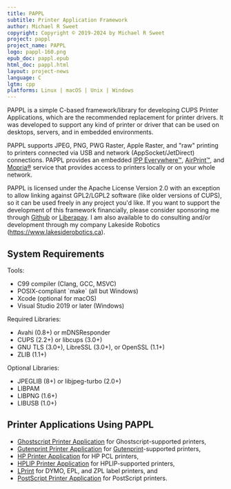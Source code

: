 ```yaml
---
title: PAPPL
subtitle: Printer Application Framework
author: Michael R Sweet
copyright: Copyright © 2019-2024 by Michael R Sweet
project: pappl
project_name: PAPPL
logo: pappl-160.png
epub_doc: pappl.epub
html_doc: pappl.html
layout: project-news
language: C
lgtm: cpp
platforms: Linux | macOS | Unix | Windows
---
```


PAPPL is a simple C-based framework/library for developing CUPS Printer Applications, which are the recommended replacement for printer drivers.  It was developed to support any kind of printer or driver that can be used on desktops, servers, and in embedded environments.

PAPPL supports JPEG, PNG, PWG Raster, Apple Raster, and "raw" printing to printers connected via USB and network (AppSocket/JetDirect) connections. PAPPL provides an embedded [IPP Everywhere™](https://www.pwg.org/ipp/everywhere.html), [AirPrint™](https://support.apple.com/en-us/HT201311), and [Mopria®](https://mopria.org/) service that provides access to printers locally or on your whole network.

PAPPL is licensed under the Apache License Version 2.0 with an exception to allow linking against GPL2/LGPL2 software (like older versions of CUPS), so it can be used freely in any project you'd like.  If you want to support the development of this framework financially, please consider sponsoring me through [Github](https://github.com/sponsors/michaelrsweet) or [Liberapay](https://liberapay.com/michaelrsweet).  I am also available to do consulting and/or development through my company Lakeside Robotics (<https://www.lakesiderobotics.ca>).


<div class="border bg20 px-3 py-2">
  <h2>System Requirements</h2>
  <div class="row"><div class="col-lg-4 border-end">
    <p>Tools:</p>
    <ul>
      <li>C99 compiler (Clang, GCC, MSVC)</li>
      <li>POSIX-compliant `make` (all but Windows)</li>
      <li>Xcode (optional for macOS)</li>
      <li>Visual Studio 2019 or later (Windows)</li>
    </ul>
  </div><div class="col-lg-4 border-end">
    <p>Required Libraries:</p>
    <ul>
      <li>Avahi (0.8+) or mDNSResponder</li>
      <li>CUPS (2.2+) or libcups (3.0+)</li>
      <li>GNU TLS (3.0+), LibreSSL (3.0+), or OpenSSL (1.1+)</li>
      <li>ZLIB (1.1+)</li>
    </ul>
  </div><div class="col-lg-4">
    <p>Optional Libraries:</p>
    <ul>
      <li>JPEGLIB (8+) or libjpeg-turbo (2.0+)</li>
      <li>LIBPAM</li>
      <li>LIBPNG (1.6+)</li>
      <li>LIBUSB (1.0+)</li>
    </ul>
  </div></div>
</div>
<div class="border bg20 px-3 py-2 mt-4">
  <h2>Printer Applications Using PAPPL</h2>
  <ul>
    <li><a href="https://github.com/OpenPrinting/ghostscript-printer-app" target="_blank">Ghostscript Printer Application</a> for Ghostscript-supported printers,</li>
    <li><a href="https://github.com/OpenPrinting/gutenprint-printer-app" target="_blank">Gutenprint Printer Application</a> for <a href="http://gutenprint.sf.net/" target="_blank">Gutenprint</a>-supported printers,</li>
    <li><a href="https://github.com/michaelrsweet/hp-printer-app" target="_blank">HP Printer Application</a> for HP PCL printers,</li>
    <li><a href="https://github.com/OpenPrinting/hplip-printer-app" target="_blank">HPLIP Printer Application</a> for HPLIP-supported printers,</li>
    <li><a href="https://github.com/michaelrsweet/lprint" target="_blank">LPrint</a> for DYMO, EPL, and ZPL label printers, and</li>
    <li><a href="https://github.com/openprinting/ps-printer-app" target="_blank">PostScript Printer Application</a> for PostScript printers.</li>
  </ul>
</div>
